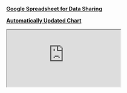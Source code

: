 <a href="https://docs.google.com/spreadsheets/d/1KG3CJahJsCtgyXLKU26bRygr2vhlHvi3d3yOIbdjibc/edit#gid=0" target="_blank"><b>Google Spreadsheet for Data Sharing</b></a>

<a href="https://nycplanning.github.io/td-Transportation-Data-Feed/7DayAvg.html" target="_blank"><b>Automatically Updated Chart</b></a>

<iframe src="https://nycplanning.github.io/td-Transportation-Data-Feed/7DayAvg.html"></iframe>

